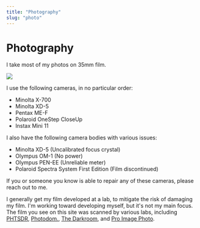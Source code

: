 ```yaml
---
title: "Photography"
slug: "photo"
---
```


# Photography

I take most of my photos on 35mm film.

![](trees.png)

I use the following cameras, in no particular order:
- Minolta X-700
- Minolta XD-5
- Pentax ME-F
- Polaroid OneStep CloseUp
- Instax Mini 11

I also have the following camera bodies with various issues:
- Minolta XD-5 (Uncalibrated focus crystal)
- Olympus OM-1 (No power)
- Olympus PEN-EE (Unreliable meter)
- Polaroid Spectra System First Edition (Film discontinued)

If you or someone you know is able to repair any of these cameras, please
reach out to me.

I generally get my film developed at a lab, to mitigate the risk of damaging
my film. I'm working toward developing myself, but it's not my main focus. The
film you see on this site was scanned by various labs, including 
[PHTSDR](https://phtsdr.com),
[Photodom.](https://photodom.nyc/),
[The Darkroom](https://thedarkroom.com/),
and [Pro Image Photo](https://proimagephoto.com/).

